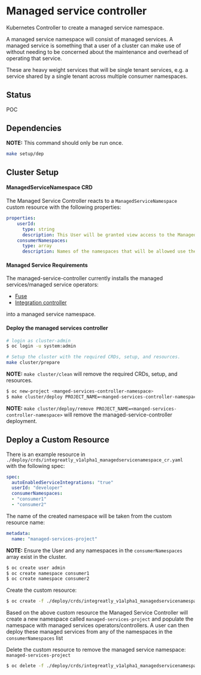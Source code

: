 # Managed service controller

Kubernetes Controller to create a managed service namespace.

A managed service namespace will consist of managed services.
A managed service is something that a user of a cluster can make use of without needing to be concerned about the maintenance and overhead of operating that service.

These are heavy weight services that will be single tenant services, e.g. a service shared by a single tenant across multiple consumer namespaces.

## Status
POC

## Dependencies
__NOTE:__ This command should only be run once.
```bash
make setup/dep
```

## Cluster Setup

#### ManagedServiceNamespace CRD
The Managed Service Controller reacts to a `ManagedServiceNamespace` custom resource with the following properties:

```yaml
properties:
    userId:
      type: string
      description: This User will be granted view access to the ManagedServiceNamespace and update access to the Integration resource.
    consumerNamespaces:
      type: array
      description: Names of the namespaces that will be allowed use the services created in ManagedServiceNamespace.
```

#### Managed Service Requirements
The managed-service-controller currently installs the managed services/managed service operators:
- [Fuse](https://github.com/syndesisio/syndesis/tree/master/install/operator)
- [Integration controller](https://github.com/integr8ly/integration-controller)

into a managed service namespace.

#### Deploy the managed services controller

```bash
# login as cluster-admin
$ oc login -u system:admin

# Setup the cluster with the required CRDs, setup, and resources.
make cluster/prepare
```
__NOTE:__ `make cluster/clean` will remove the required CRDs, setup, and resources.

```bash
$ oc new-project <manged-services-controller-namespace>
$ make cluster/deploy PROJECT_NAME=<manged-services-controller-namespace>
```
__NOTE:__ `make cluster/deploy/remove PROJECT_NAME=<manged-services-controller-namespace>` will remove the managed-service-controller deployment.

## Deploy a Custom Resource

There is an example resource in `./deploy/crds/integreatly_v1alpha1_managedservicenamespace_cr.yaml` with the following spec:

```yaml
spec:
  autoEnabledServiceIntegrations: "true"
  userId: "developer"
  consumerNamespaces:
  - "consumer1"
  - "consumer2"
```

The name of the created namespace will be taken from the custom resource name:
```yaml
metadata:
  name: "managed-services-project"
```

__NOTE:__ Ensure the User and any namespaces in the `consumerNamespaces` array exist in the cluster.

```bash
$ oc create user admin
$ oc create namespace consumer1
$ oc create namespace consumer2
```

Create the custom resource:
```bash
$ oc create -f ./deploy/crds/integreatly_v1alpha1_managedservicenamespace_cr.yaml -n <manged-services-controller-namespace>
```

Based on the above custom resource the Managed Service Controller will create a new namespace called `managed-services-project` and populate the namespace with managed services operators/controllers.
A user can then deploy these managed services from any of the namespaces in the `consumerNamespaces` list

Delete the custom resource to remove the managed service namespace: `managed-services-project`
```bash
$ oc delete -f ./deploy/crds/integreatly_v1alpha1_managedservicenamespace_cr.yaml -n <manged-services-controller-namespace>
```